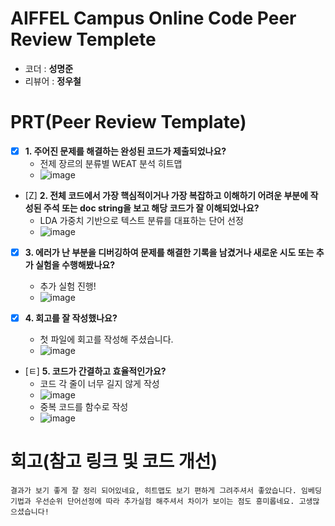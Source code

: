 # AIFFEL Campus Online Code Peer Review Templete
- 코더 : __성명준__
- 리뷰어 : __정우철__


# PRT(Peer Review Template)
- [X]  **1. 주어진 문제를 해결하는 완성된 코드가 제출되었나요?**
    - 전제 장르의 분류별 WEAT 분석 히트맵 
    - ![image](https://github.com/user-attachments/assets/4dc7dd2a-b07c-403a-8b90-68b55ce0924b)
    
- [Z]  **2. 전체 코드에서 가장 핵심적이거나 가장 복잡하고 이해하기 어려운 부분에 작성된 
주석 또는 doc string을 보고 해당 코드가 잘 이해되었나요?**
    - LDA 가중치 기반으로 텍스트 분류를 대표하는 단어 선정  
    - ![image](https://github.com/user-attachments/assets/f3d423d9-c5a4-469d-8073-1c81e8d89249)

        
- [X]  **3. 에러가 난 부분을 디버깅하여 문제를 해결한 기록을 남겼거나
새로운 시도 또는 추가 실험을 수행해봤나요?**
    - 추가 실험 진행!  
    - ![image](https://github.com/user-attachments/assets/cf601d0a-d405-4103-a6a8-7d67884015ee)


- [X]  **4. 회고를 잘 작성했나요?**
    - 첫 파일에 회고를 작성해 주셨습니다.  
    - ![image](https://github.com/user-attachments/assets/53751fa8-d7bd-42e2-ae26-db01fd484e0f)

        
- [ㅌ]  **5. 코드가 간결하고 효율적인가요?**
    - 코드 각 줄이 너무 길지 않게 작성
    - ![image](https://github.com/user-attachments/assets/b0c0795c-160e-4d9f-aefb-c3686546e0e3)
    - 중복 코드를 함수로 작성
    - ![image](https://github.com/user-attachments/assets/692b7325-d0eb-44e8-9382-40b35025347c)


# 회고(참고 링크 및 코드 개선)
```
결과가 보기 좋게 잘 정리 되어있네요, 히트맵도 보기 편하게 그려주셔서 좋았습니다. 임베딩 기법과 우선순위 단어선정에 따라 추가실험 해주셔서 차이가 보이는 점도 흥미롭네요. 고생많으셨습니다! 
```
